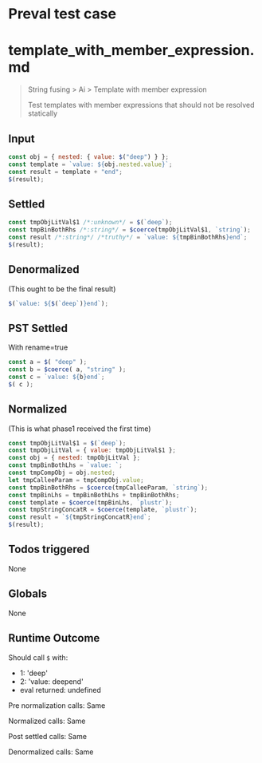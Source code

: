 # Preval test case

# template_with_member_expression.md

> String fusing > Ai > Template with member expression
>
> Test templates with member expressions that should not be resolved statically

## Input

`````js filename=intro
const obj = { nested: { value: $("deep") } };
const template = `value: ${obj.nested.value}`;
const result = template + "end";
$(result);
`````


## Settled


`````js filename=intro
const tmpObjLitVal$1 /*:unknown*/ = $(`deep`);
const tmpBinBothRhs /*:string*/ = $coerce(tmpObjLitVal$1, `string`);
const result /*:string*/ /*truthy*/ = `value: ${tmpBinBothRhs}end`;
$(result);
`````


## Denormalized
(This ought to be the final result)

`````js filename=intro
$(`value: ${$(`deep`)}end`);
`````


## PST Settled
With rename=true

`````js filename=intro
const a = $( "deep" );
const b = $coerce( a, "string" );
const c = `value: ${b}end`;
$( c );
`````


## Normalized
(This is what phase1 received the first time)

`````js filename=intro
const tmpObjLitVal$1 = $(`deep`);
const tmpObjLitVal = { value: tmpObjLitVal$1 };
const obj = { nested: tmpObjLitVal };
const tmpBinBothLhs = `value: `;
const tmpCompObj = obj.nested;
let tmpCalleeParam = tmpCompObj.value;
const tmpBinBothRhs = $coerce(tmpCalleeParam, `string`);
const tmpBinLhs = tmpBinBothLhs + tmpBinBothRhs;
const template = $coerce(tmpBinLhs, `plustr`);
const tmpStringConcatR = $coerce(template, `plustr`);
const result = `${tmpStringConcatR}end`;
$(result);
`````


## Todos triggered


None


## Globals


None


## Runtime Outcome


Should call `$` with:
 - 1: 'deep'
 - 2: 'value: deepend'
 - eval returned: undefined

Pre normalization calls: Same

Normalized calls: Same

Post settled calls: Same

Denormalized calls: Same
